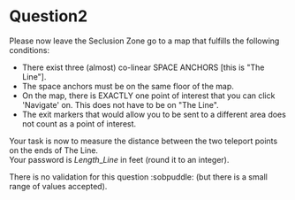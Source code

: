 # Question2

Please now leave the Seclusion Zone go to a map that fulfills the following
conditions:

-   There exist three (almost) co-linear SPACE ANCHORS [this is "The Line"].
-   The space anchors must be on the same floor of the map.
-   On the map, there is EXACTLY one point of interest that you can click 'Navigate' on. This does not have to be on "The Line".
-   The exit markers that would allow you to be sent to a different area does not count as a point of interest.

Your task is now to measure the distance between the two teleport points on the ends of The Line.<br>
Your password is $Length\_{Line}$ in feet (round it to an integer).

There is no validation for this question :sobpuddle: (but there is a small range of values accepted).
